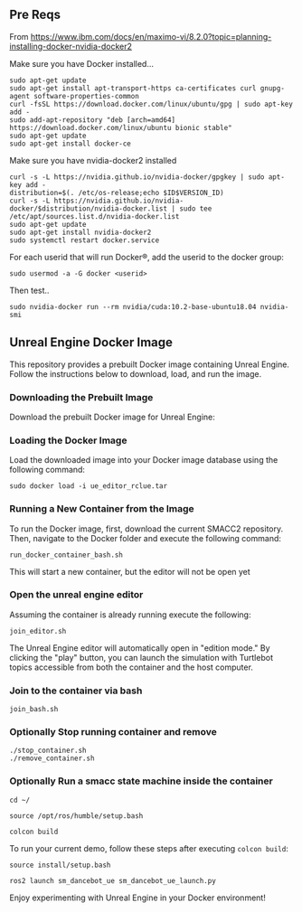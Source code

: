 ## Pre Reqs
From https://www.ibm.com/docs/en/maximo-vi/8.2.0?topic=planning-installing-docker-nvidia-docker2

Make sure you have Docker installed...
```
sudo apt-get update
sudo apt-get install apt-transport-https ca-certificates curl gnupg-agent software-properties-common
curl -fsSL https://download.docker.com/linux/ubuntu/gpg | sudo apt-key add -
sudo add-apt-repository "deb [arch=amd64] https://download.docker.com/linux/ubuntu bionic stable"
sudo apt-get update
sudo apt-get install docker-ce
```
Make sure you have nvidia-docker2 installed

```
curl -s -L https://nvidia.github.io/nvidia-docker/gpgkey | sudo apt-key add -
distribution=$(. /etc/os-release;echo $ID$VERSION_ID)
curl -s -L https://nvidia.github.io/nvidia-docker/$distribution/nvidia-docker.list | sudo tee /etc/apt/sources.list.d/nvidia-docker.list
sudo apt-get update
sudo apt-get install nvidia-docker2
sudo systemctl restart docker.service
```
For each userid that will run Docker®, add the userid to the docker group:
```
sudo usermod -a -G docker <userid>
```
Then test..
```
sudo nvidia-docker run --rm nvidia/cuda:10.2-base-ubuntu18.04 nvidia-smi
```
## Unreal Engine Docker Image

This repository provides a prebuilt Docker image containing Unreal Engine. Follow the instructions below to download, load, and run the image.

### Downloading the Prebuilt Image

Download the prebuilt Docker image for Unreal Engine:


### Loading the Docker Image

Load the downloaded image into your Docker image database using the following command:

```
sudo docker load -i ue_editor_rclue.tar
```

### Running a New Container from the Image

To run the Docker image, first, download the current SMACC2 repository. Then, navigate to the Docker folder and execute the following command:

```
run_docker_container_bash.sh
```

This will start a new container, but the editor will not be open yet

### Open the unreal engine editor

Assuming the container is already running execute the following:

```
join_editor.sh
```
The Unreal Engine editor will automatically open in "edition mode." By clicking the "play" button, you can launch the simulation with Turtlebot topics accessible from both the container and the host computer.

### Join to the container via bash

```
join_bash.sh
```
### Optionally Stop running container and remove

```
./stop_container.sh
./remove_container.sh
```

### Optionally Run a smacc state machine inside the container

```
cd ~/
```
```
source /opt/ros/humble/setup.bash
```
```
colcon build
```
To run your current demo, follow these steps after executing `colcon build`:

```
source install/setup.bash
```
```
ros2 launch sm_dancebot_ue sm_dancebot_ue_launch.py
```

Enjoy experimenting with Unreal Engine in your Docker environment!
